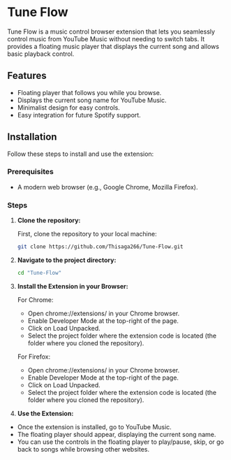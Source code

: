 # Tune Flow

Tune Flow is a music control browser extension that lets you seamlessly control music from YouTube Music without needing to switch tabs. It provides a floating music player that displays the current song and allows basic playback control.

## Features

- Floating player that follows you while you browse.
- Displays the current song name for YouTube Music.
- Minimalist design for easy controls.
- Easy integration for future Spotify support.

## Installation

Follow these steps to install and use the extension:

### Prerequisites

- A modern web browser (e.g., Google Chrome, Mozilla Firefox).

### Steps

1. **Clone the repository:**

   First, clone the repository to your local machine:

   ```bash
   git clone https://github.com/Thisaga266/Tune-Flow.git

2. **Navigate to the project directory:**
   ```bash
   cd "Tune-Flow"

3. **Install the Extension in your Browser:**
   
   For Chrome:
   - Open chrome://extensions/ in your Chrome browser.
   - Enable Developer Mode at the top-right of the page.
   - Click on Load Unpacked.
   - Select the project folder where the extension code is located (the folder where you cloned the repository).
  
    For Firefox:
   - Open chrome://extensions/ in your Chrome browser.
   - Enable Developer Mode at the top-right of the page.
   - Click on Load Unpacked.
   - Select the project folder where the extension code is located (the folder where you cloned the repository).

4. **Use the Extension:**

- Once the extension is installed, go to YouTube Music.
- The floating player should appear, displaying the current song name.
- You can use the controls in the floating player to play/pause, skip, or go back to songs while browsing other websites.
